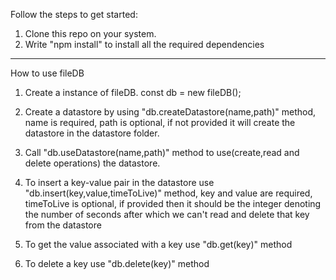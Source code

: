 Follow the steps to get started:
1) Clone this repo on your system.
2) Write "npm install" to install all the required dependencies

-------------------------------------------------------------------------------------------------------------------------------------
How to use fileDB

1) Create a instance of fileDB. 
    const db = new fileDB();
    
2) Create a datastore by using "db.createDatastore(name,path)" method,
  name is required,
  path is optional, if not provided it will create the datastore in the datastore folder.
  
3) Call "db.useDatastore(name,path)" method to use(create,read and delete operations) the datastore.

4) To insert a key-value pair in the datastore use "db.insert(key,value,timeToLive)" method,
    key and value are required,
     timeToLive is optional, if provided then it should be the integer denoting the number of seconds after which we can't read and delete that key from the datastore
     
5) To get the value associated with a key use "db.get(key)" method

6) To delete a key use "db.delete(key)" method
